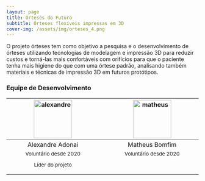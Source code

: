```yaml
---
layout: page
title: Órteses do Futuro
subtitle: Órteses flexíveis impressas em 3D
cover-img: /assets/img/orteses_4.png
---
```


O projeto órteses tem como objetivo a pesquisa e o desenvolvimento de órteses utilizando tecnologias de modelagem e impressão 3D para reduzir custos e torná-las mais confortáveis com orifícios para que o paciente tenha mais higiene do que com uma órtese padrão, analisando também materiais e técnicas de impressão 3D em futuros protótipos.

### Equipe de Desenvolvimento
<div class="row">
  <div class=" col-xl-auto offset-xl-0 col-lg-4 offset-lg-0">
    <div class="mobile-side-scroller">
      <table class="table-borderless highlight">
        <thead>
          <tr>
            <th><center><img src="{{ 'assets/img/voluntarios/alexandre_adonai.png' | relative_url }}" width="100" alt="alexandre" class="img-fluid rounded-circle" /></center></th>
            <th></th>
            <th><center><img src="{{ 'assets/img/voluntarios/matheus_bomfim.png' | relative_url }}" width="100" alt="matheus" class="img-fluid rounded-circle"/></center></th>
          </tr>
        </thead>
        <tbody>
          <tr class="font-weight-bolder" style="text-align: center margin-top: 0">
            <td width="50%"><center>Alexandre Adonai</center></td>
            <td></td>
            <td width="50%"><center>Matheus Bomfim</center></td>
          </tr>
          <tr style="text-align: center" >
            <td style="vertical-align: top"><small><center>Voluntário desde 2020 <p/> Líder do projeto</center></small></td>
            <td></td>
            <td style="vertical-align: top"><small><center>Voluntário desde 2020</center></small></td>
          </tr>
        </tbody>
      </table>
    </div>
  </div>
</div>
